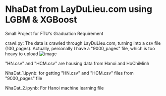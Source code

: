 # NhaDat from LayDuLieu.com using LGBM & XGBoost
Small Project for FTU's Graduation Requirement

crawl.py: The data is crawled through LayDuLieu.com, turning into a csv file (100_pages). Actually, personally I have a "9000_pages" file, which is too heavy to upload
![image](https://user-images.githubusercontent.com/62114168/121917658-8876b400-cd5f-11eb-8714-6865795b5fcb.png)

"HN.csv" and "HCM.csv" are housing data from Hanoi and HoChiMinh

NhaDat_1.ipynb: for getting "HN.csv" and "HCM.csv" files from "9000_pages" file

NhaDat_2.ipynb: For Hanoi machine learning file
